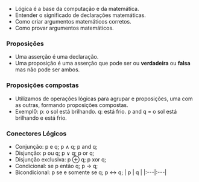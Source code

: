- Lógica é a base da computação e da matemática.
- Entender o significado de declarações matemáticas.
- Como criar argumentos matemáticos corretos.
- Como provar argumentos matemáticos.
### Proposições
- Uma asserção é uma declaração.
- Uma proposição é uma asserção que pode ser ou **verdadeira** ou **falsa** mas não pode ser ambos.
### Proposições compostas
- Utilizamos de operações lógicas para agrupar e proposições, uma com as outras, formando proposições compostas.
- Exempl0: 
p: o sol está brilhando.
q:  está frio. 
p and q = o sol está brilhando e está frio. 
### Conectores Lógicos
- Conjunção: p e q; p $\wedge$ q; p and q;
- Disjunção: p ou q; p $\vee$ q; p or q; 
- Disjunção exclusiva: p $\oplus$ q; p xor q;
- Condicional: se p então q; p $\rightarrow$ q;
- Bicondicional: p se e somente se q; p $\leftrightarrow$ q;
| p | q |
|:---|:---|
